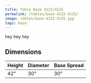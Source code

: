 ```yaml
---
title: Table Base 4122/4125
permalink: /tables/base-4122-4125/
image: tables/base-4122-4125.jpg
tags: base
---
```


hey hey hey


## Dimensions

Height | Diameter | Base Spread
-------|----------|------------
42"    | 30"      | 30"